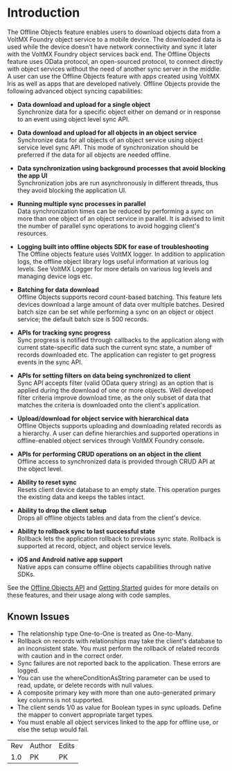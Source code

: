 ﻿   

Introduction
============

The Offline Objects feature enables users to download objects data from a VoltMX Foundry object service to a mobile device. The downloaded data is used while the device doesn’t have network connectivity and sync it later with the VoltMX Foundry object services back end. The Offline Objects feature uses OData protocol, an open-sourced protocol, to connect directly with object services without the need of another sync server in the middle. A user can use the Offline Objects feature with apps created using VoltMX Iris as well as apps that are developed natively. Offline Objects provide the following advanced object syncing capabilities:

*   **Data download and upload for a single object**  
    Synchronize data for a specific object either on demand or in response to an event using object level sync API.
*   **Data download and upload for all objects in an object service**  
    Synchronize data for all objects of an object service using object service level sync API. This mode of synchronization should be preferred if the data for all objects are needed offline.
*   **Data synchronization using background processes that avoid blocking the app UI**  
    Synchronization jobs are run asynchronously in different threads, thus they avoid blocking the application UI.
*   **Running multiple sync processes in parallel**  
    Data synchronization times can be reduced by performing a sync on more than one object of an object service in parallel. It is advised to limit the number of parallel sync operations to avoid hogging client's resources.
*   **Logging built into offline objects SDK for ease of troubleshooting**  
    The Offline objects feature uses VoltMX logger. In addition to application logs, the offline object library logs useful information at various log levels. See VoltMX Logger for more details on various log levels and managing device logs etc.
*   **Batching for data download**  
    Offline Objects supports record count-based batching. This feature lets devices download a large amount of data over multiple batches. Desired batch size can be set while performing a sync on an object or object service; the default batch size is 500 records.
*   **APIs for tracking sync progress**  
    Sync progress is notified through callbacks to the application along with current state-specific data such the current sync state, a number of records downloaded etc. The application can register to get progress events in the sync API.
*   **APIs for setting filters on data being synchronized to client**  
    Sync API accepts filter (valid OData query string) as an option that is applied during the download of one or more objects. Well developed filter criteria improve download time, as the only subset of data that matches the criteria is downloaded onto the client's application.
*   **Upload/download for object service with hierarchical data**  
    Offline Objects supports uploading and downloading related records as a hierarchy. A user can define hierarchies and supported operations in offline-enabled object services through VoltMX Foundry console.
*   **APIs for performing CRUD operations on an object in the client**  
    Offline access to synchronized data is provided through CRUD API at the object level.
*   **Ability to reset sync**  
    Resets client device database to an empty state. This operation purges the existing data and keeps the tables intact.
*   **Ability to drop the client setup**  
    Drops all offline objects tables and data from the client's device.
    
*   **Ability to rollback sync to last successful state**  
    Rollback lets the application rollback to previous sync state. Rollback is supported at record, object, and object service levels.
*   **iOS and Android native app support**  
    Native apps can consume offline objects capabilities through native SDKs.

See the [Offline Objects API](http://opensource.voltmxtechsw.com/volt-mx-docs/voltmxlibrary/voltmxfoundry/offline_objectsapi_reference_guide/Default.html) and [Getting Started](http://opensource.voltmxtechsw.com/volt-mx-docs/voltmxlibrary/voltmxfoundry/offline_objects_gettingstarted/Default.html) guides for more details on these features, and their usage along with code samples.

Known Issues
------------

*   The relationship type One-to-One is treated as One-to-Many.
*   Rollback on records with relationships may take the client's database to an inconsistent state. You must perform the rollback of related records with caution and in the correct order.
*   Sync failures are not reported back to the application. These errors are logged.
*   You can use the whereConditionAsString parameter can be used to read, update, or delete records with null values.
*   A composite primary key with more than one auto-generated primary key columns is not supported.
*   The client sends 1/0 as value for Boolean types in sync uploads. Define the mapper to convert appropriate target types.
*   You must enable all object services linked to the app for offline use, or else the setup would fail.

<table style="margin-left: 0;margin-right: auto;mc-table-style: url]('Resources/TableStyles/Basic.css');" madcap:conditions="Default.md5 Only,Default.HTML" class="TableStyle-Basic" cellspacing="0"><colgroup><col style="width: 37px;" class="TableStyle-Basic-Column-Column1"> <col style="width: 51px;" class="TableStyle-Basic-Column-Column1"> <col class="TableStyle-Basic-Column-Column1"></colgroup><tbody><tr class="TableStyle-Basic-Body-Body1"><td class="TableStyle-Basic-BodyE-Column1-Body1">Rev</td><td class="TableStyle-Basic-BodyE-Column1-Body1">Author</td><td class="TableStyle-Basic-BodyD-Column1-Body1">Edits</td></tr><tr class="TableStyle-Basic-Body-Body1"><td class="TableStyle-Basic-BodyB-Column1-Body1">1.0</td><td class="TableStyle-Basic-BodyB-Column1-Body1">PK</td><td class="TableStyle-Basic-BodyA-Column1-Body1">PK</td></tr></tbody></table>
